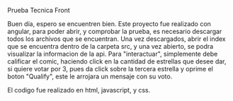 Prueba Tecnica Front

Buen día, espero se encuentren bien.
Este proyecto fue realizado con angular, para poder abrir, y comprobar la prueba, es necesario descargar todos los archivos que se encuentran.
Una vez descargados, abrir el index que se encuentra dentro de la carpeta src, y una vez abierto, se podra visualizar la informacion de la api.
Para "interactuar", simplemente debe calificar el comic, haciendo click en la cantidad de estrellas que desee dar, si quiere votar por 3, pues da click sobre la tercera estrella
y oprime el boton "Qualify", este le arrojara un mensaje con su voto.

El codigo fue realizado en html, javascript, y css.

